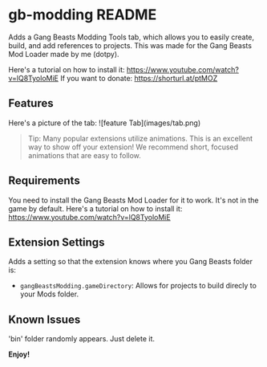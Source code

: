 # gb-modding README

Adds a Gang Beasts Modding Tools tab, which allows you to easily create, build, and add references to projects.
This was made for the Gang Beasts Mod Loader made by me (dotpy).

Here's a tutorial on how to install it: https://www.youtube.com/watch?v=lQ8TyoloMiE
If you want to donate: https://shorturl.at/ptMOZ

## Features

Here's a picture of the tab:
\!\[feature Tab\]\(images/tab.png\)

> Tip: Many popular extensions utilize animations. This is an excellent way to show off your extension! We recommend short, focused animations that are easy to follow.

## Requirements

You need to install the Gang Beasts Mod Loader for it to work. It's not in the game by default.
Here's a tutorial on how to install it: https://www.youtube.com/watch?v=lQ8TyoloMiE

## Extension Settings

Adds a setting so that the extension knows where you Gang Beasts folder is:

* `gangBeastsModding.gameDirectory`: Allows for projects to build direcly to your Mods folder.

## Known Issues

'bin' folder randomly appears. Just delete it.

**Enjoy!**